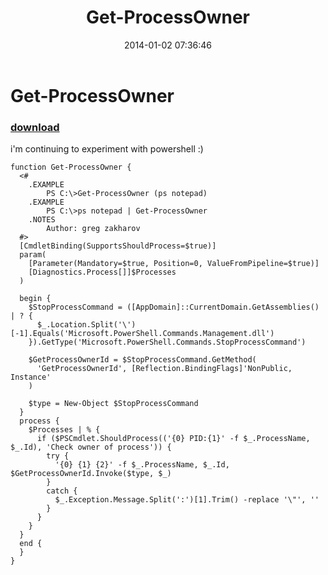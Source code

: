 ﻿---
pid:            4758
poster:         greg zakharov
title:          Get-ProcessOwner
date:           2014-01-02 07:36:46
format:         posh
parent:         0
parent:         0

---

# Get-ProcessOwner

### [download](4758.ps1)

i'm continuing to experiment with powershell :)

```posh
function Get-ProcessOwner {
  <#
    .EXAMPLE
        PS C:\>Get-ProcessOwner (ps notepad)
    .EXAMPLE
        PS C:\>ps notepad | Get-ProcessOwner
    .NOTES
        Author: greg zakharov
  #>
  [CmdletBinding(SupportsShouldProcess=$true)]
  param(
    [Parameter(Mandatory=$true, Position=0, ValueFromPipeline=$true)]
    [Diagnostics.Process[]]$Processes
  )
  
  begin {
    $StopProcessCommand = ([AppDomain]::CurrentDomain.GetAssemblies() | ? {
      $_.Location.Split('\')[-1].Equals('Microsoft.PowerShell.Commands.Management.dll')
    }).GetType('Microsoft.PowerShell.Commands.StopProcessCommand')
    
    $GetProcessOwnerId = $StopProcessCommand.GetMethod(
      'GetProcessOwnerId', [Reflection.BindingFlags]'NonPublic, Instance'
    )
    
    $type = New-Object $StopProcessCommand
  }
  process {
    $Processes | % {
      if ($PSCmdlet.ShouldProcess(('{0} PID:{1}' -f $_.ProcessName, $_.Id), 'Check owner of process')) {
        try {
          '{0} {1} {2}' -f $_.ProcessName, $_.Id, $GetProcessOwnerId.Invoke($type, $_)
        }
        catch {
          $_.Exception.Message.Split(':')[1].Trim() -replace '\"', ''
        }
      }
    }
  }
  end {
  }
}
```
